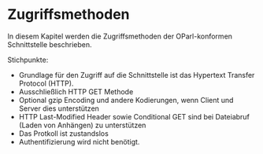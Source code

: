 Zugriffsmethoden
================

In diesem Kapitel werden die Zugriffsmethoden der OParl-konformen Schnittstelle beschrieben.


Stichpunkte:

* Grundlage für den Zugriff auf die Schnittstelle ist das Hypertext Transfer Protocol (HTTP).
* Ausschließlich HTTP GET Methode
* Optional gzip Encoding und andere Kodierungen, wenn Client und Server dies unterstützen
* HTTP Last-Modified Header sowie Conditional GET sind bei Dateiabruf (Laden von Anhängen) zu unterstützen
* Das Protkoll ist zustandslos
* Authentifizierung wird nicht benötigt.